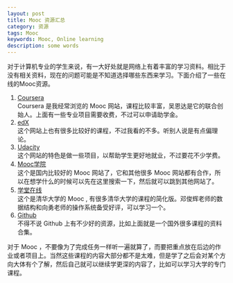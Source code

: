 ```yaml
---
layout: post
title: Mooc 资源汇总
category: 资源
tags: Mooc
keywords: Mooc, Online learning
description: some words
---
```

对于计算机专业的学生来说，有一大好处就是网络上有着丰富的学习资料。相比于没有相关资料，现在的问题可能是不知道选择哪些东西来学习。下面介绍了一些在线的Mooc资源。
1. [Coursera](https://www.coursera.org)  
    Coursera 是我经常浏览的 Mooc 网站，课程比较丰富，吴恩达是它的联合创始人。上面有一些专业项目需要收费，不过可以申请助学金。
2. [edX](https://www.edx.org/)  
    这个网站上也有很多比较好的课程，不过我看的不多。听别人说是有点偏理论。
3. [Udacity](https://cn.udacity.com/)   
    这个网站的特色是做一些项目，以帮助学生更好地就业，不过要花不少学费。
4. [Mooc学院](https://mooc.guokr.com/)  
    这个是国内比较好的 Mooc 网站了，它和其他很多 Mooc 网站都有合作，所以在想学什么的时候可以先在这里搜索一下，然后就可以跳到其他网站了。
5. [学堂在线](http://www.xuetangx.com/)  
    这个是清华大学的 Mooc , 有很多清华大学的课程的简化版。邓俊辉老师的数据结构和向勇老师的操作系统备受好评，可以学习一个。
6. [Github](https://github.com/skyroam/awesome-courses)  
    不得不说 Github 上有不少好的资源，比如上面就是一个国外很多课程的资料合集。  

对于 Mooc ，不要像为了完成任务一样听一遍就算了，而要把重点放在后边的作业或者项目上。当然这些课程的内容大部分都不是太难，但是学了之后会对某个方向大体有个了解，然后自己就可以继续学更深的内容了，比如可以学习大学的专门课程。
